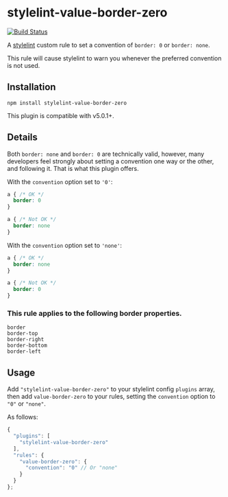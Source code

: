 # stylelint-value-border-zero

[![Build Status](https://travis-ci.org/timothyneiljohnson/stylelint-value-border-zero.svg)](https://travis-ci.org/timothyneiljohnson/stylelint-value-border-zero)

A [stylelint](https://github.com/stylelint/stylelint) custom rule to set a convention of `border: 0` or `border: none`.

This rule will cause stylelint to warn you whenever the preferred convention is not used.

## Installation

```
npm install stylelint-value-border-zero
```

This plugin is compatible with v5.0.1+.

## Details

Both `border: none` and `border: 0` are technically valid, however, many developers feel strongly about setting a convention one way or the other, and following it. That is what this plugin offers.

With the `convention` option set to `'0'`:

```css
a { /* OK */
  border: 0
}

a { /* Not OK */
  border: none
}
```

With the `convention` option set to `'none'`:
```css
a { /* OK */
  border: none
}

a { /* Not OK */
  border: 0
}
```

### This rule applies to the following border properties.

```
border
border-top
border-right
border-bottom
border-left
```

## Usage

Add `"stylelint-value-border-zero"` to your stylelint config `plugins` array, then add `value-border-zero` to your rules, setting the `convention` option to `"0"` or `"none"`.

As follows:

```js
{
  "plugins": [
    "stylelint-value-border-zero"
  ],
  "rules": {
    "value-border-zero": {
      "convention": "0" // Or "none"
    }
  }
};
```
